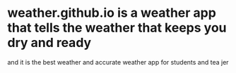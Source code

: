# weather.github.io is a weather app that tells the weather that keeps you dry and ready
and it is the best weather and accurate weather app for students
and tea jer
